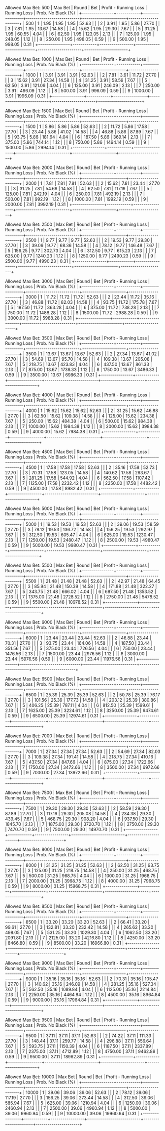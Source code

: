 Allowed Max Bet: 500
|    Max Bet     |   Round    |       Bet       |   Profit - Running Loss   |     Running Loss     |  Prob. No Black (%)  |
+----------------+------------+-----------------+---------------------------+----------------------+----------------------+
| 500            | 1          | 1.95            | 1.95                      | 1.95                 | 52.63                |
|                | 2          | 3.91            | 1.95                      | 5.86                 | 27.70                |
|                | 3          | 7.81            | 1.95                      | 13.67                | 14.58                |
|                | 4          | 15.62           | 1.95                      | 29.30                | 7.67                 |
|                | 5          | 31.25           | 1.95                      | 60.55                | 4.04                 |
|                | 6          | 62.50           | 1.95                      | 123.05               | 2.13                 |
|                | 7          | 125.00          | 1.95                      | 248.05               | 1.12                 |
|                | 8          | 250.00          | 1.95                      | 498.05               | 0.59                 |
|                | 9          | 500.00          | 1.95                      | 998.05               | 0.31                 |
+----------------+------------+-----------------+---------------------------+----------------------+----------------------+


Allowed Max Bet: 1000
|    Max Bet     |   Round    |       Bet       |   Profit - Running Loss   |     Running Loss     |  Prob. No Black (%)  |
+----------------+------------+-----------------+---------------------------+----------------------+----------------------+
| 1000           | 1          | 3.91            | 3.91                      | 3.91                 | 52.63                |
|                | 2          | 7.81            | 3.91                      | 11.72                | 27.70                |
|                | 3          | 15.62           | 3.91                      | 27.34                | 14.58                |
|                | 4          | 31.25           | 3.91                      | 58.59                | 7.67                 |
|                | 5          | 62.50           | 3.91                      | 121.09               | 4.04                 |
|                | 6          | 125.00          | 3.91                      | 246.09               | 2.13                 |
|                | 7          | 250.00          | 3.91                      | 496.09               | 1.12                 |
|                | 8          | 500.00          | 3.91                      | 996.09               | 0.59                 |
|                | 9          | 1000.00         | 3.91                      | 1996.09              | 0.31                 |
+----------------+------------+-----------------+---------------------------+----------------------+----------------------+


Allowed Max Bet: 1500
|    Max Bet     |   Round    |       Bet       |   Profit - Running Loss   |     Running Loss     |  Prob. No Black (%)  |
+----------------+------------+-----------------+---------------------------+----------------------+----------------------+
| 1500           | 1          | 5.86            | 5.86                      | 5.86                 | 52.63                |
|                | 2          | 11.72           | 5.86                      | 17.58                | 27.70                |
|                | 3          | 23.44           | 5.86                      | 41.02                | 14.58                |
|                | 4          | 46.88           | 5.86                      | 87.89                | 7.67                 |
|                | 5          | 93.75           | 5.86                      | 181.64               | 4.04                 |
|                | 6          | 187.50          | 5.86                      | 369.14               | 2.13                 |
|                | 7          | 375.00          | 5.86                      | 744.14               | 1.12                 |
|                | 8          | 750.00          | 5.86                      | 1494.14              | 0.59                 |
|                | 9          | 1500.00         | 5.86                      | 2994.14              | 0.31                 |
+----------------+------------+-----------------+---------------------------+----------------------+----------------------+


Allowed Max Bet: 2000
|    Max Bet     |   Round    |       Bet       |   Profit - Running Loss   |     Running Loss     |  Prob. No Black (%)  |
+----------------+------------+-----------------+---------------------------+----------------------+----------------------+
| 2000           | 1          | 7.81            | 7.81                      | 7.81                 | 52.63                |
|                | 2          | 15.62           | 7.81                      | 23.44                | 27.70                |
|                | 3          | 31.25           | 7.81                      | 54.69                | 14.58                |
|                | 4          | 62.50           | 7.81                      | 117.19               | 7.67                 |
|                | 5          | 125.00          | 7.81                      | 242.19               | 4.04                 |
|                | 6          | 250.00          | 7.81                      | 492.19               | 2.13                 |
|                | 7          | 500.00          | 7.81                      | 992.19               | 1.12                 |
|                | 8          | 1000.00         | 7.81                      | 1992.19              | 0.59                 |
|                | 9          | 2000.00         | 7.81                      | 3992.19              | 0.31                 |
+----------------+------------+-----------------+---------------------------+----------------------+----------------------+


Allowed Max Bet: 2500
|    Max Bet     |   Round    |       Bet       |   Profit - Running Loss   |     Running Loss     |  Prob. No Black (%)  |
+----------------+------------+-----------------+---------------------------+----------------------+----------------------+
| 2500           | 1          | 9.77            | 9.77                      | 9.77                 | 52.63                |
|                | 2          | 19.53           | 9.77                      | 29.30                | 27.70                |
|                | 3          | 39.06           | 9.77                      | 68.36                | 14.58                |
|                | 4          | 78.12           | 9.77                      | 146.48               | 7.67                 |
|                | 5          | 156.25          | 9.77                      | 302.73               | 4.04                 |
|                | 6          | 312.50          | 9.77                      | 615.23               | 2.13                 |
|                | 7          | 625.00          | 9.77                      | 1240.23              | 1.12                 |
|                | 8          | 1250.00         | 9.77                      | 2490.23              | 0.59                 |
|                | 9          | 2500.00         | 9.77                      | 4990.23              | 0.31                 |
+----------------+------------+-----------------+---------------------------+----------------------+----------------------+


Allowed Max Bet: 3000
|    Max Bet     |   Round    |       Bet       |   Profit - Running Loss   |     Running Loss     |  Prob. No Black (%)  |
+----------------+------------+-----------------+---------------------------+----------------------+----------------------+
| 3000           | 1          | 11.72           | 11.72                     | 11.72                | 52.63                |
|                | 2          | 23.44           | 11.72                     | 35.16                | 27.70                |
|                | 3          | 46.88           | 11.72                     | 82.03                | 14.58                |
|                | 4          | 93.75           | 11.72                     | 175.78               | 7.67                 |
|                | 5          | 187.50          | 11.72                     | 363.28               | 4.04                 |
|                | 6          | 375.00          | 11.72                     | 738.28               | 2.13                 |
|                | 7          | 750.00          | 11.72                     | 1488.28              | 1.12                 |
|                | 8          | 1500.00         | 11.72                     | 2988.28              | 0.59                 |
|                | 9          | 3000.00         | 11.72                     | 5988.28              | 0.31                 |
+----------------+------------+-----------------+---------------------------+----------------------+----------------------+


Allowed Max Bet: 3500
|    Max Bet     |   Round    |       Bet       |   Profit - Running Loss   |     Running Loss     |  Prob. No Black (%)  |
+----------------+------------+-----------------+---------------------------+----------------------+----------------------+
| 3500           | 1          | 13.67           | 13.67                     | 13.67                | 52.63                |
|                | 2          | 27.34           | 13.67                     | 41.02                | 27.70                |
|                | 3          | 54.69           | 13.67                     | 95.70                | 14.58                |
|                | 4          | 109.38          | 13.67                     | 205.08               | 7.67                 |
|                | 5          | 218.75          | 13.67                     | 423.83               | 4.04                 |
|                | 6          | 437.50          | 13.67                     | 861.33               | 2.13                 |
|                | 7          | 875.00          | 13.67                     | 1736.33              | 1.12                 |
|                | 8          | 1750.00         | 13.67                     | 3486.33              | 0.59                 |
|                | 9          | 3500.00         | 13.67                     | 6986.33              | 0.31                 |
+----------------+------------+-----------------+---------------------------+----------------------+----------------------+


Allowed Max Bet: 4000
|    Max Bet     |   Round    |       Bet       |   Profit - Running Loss   |     Running Loss     |  Prob. No Black (%)  |
+----------------+------------+-----------------+---------------------------+----------------------+----------------------+
| 4000           | 1          | 15.62           | 15.62                     | 15.62                | 52.63                |
|                | 2          | 31.25           | 15.62                     | 46.88                | 27.70                |
|                | 3          | 62.50           | 15.62                     | 109.38               | 14.58                |
|                | 4          | 125.00          | 15.62                     | 234.38               | 7.67                 |
|                | 5          | 250.00          | 15.62                     | 484.38               | 4.04                 |
|                | 6          | 500.00          | 15.62                     | 984.38               | 2.13                 |
|                | 7          | 1000.00         | 15.62                     | 1984.38              | 1.12                 |
|                | 8          | 2000.00         | 15.62                     | 3984.38              | 0.59                 |
|                | 9          | 4000.00         | 15.62                     | 7984.38              | 0.31                 |
+----------------+------------+-----------------+---------------------------+----------------------+----------------------+


Allowed Max Bet: 4500
|    Max Bet     |   Round    |       Bet       |   Profit - Running Loss   |     Running Loss     |  Prob. No Black (%)  |
+----------------+------------+-----------------+---------------------------+----------------------+----------------------+
| 4500           | 1          | 17.58           | 17.58                     | 17.58                | 52.63                |
|                | 2          | 35.16           | 17.58                     | 52.73                | 27.70                |
|                | 3          | 70.31           | 17.58                     | 123.05               | 14.58                |
|                | 4          | 140.62          | 17.58                     | 263.67               | 7.67                 |
|                | 5          | 281.25          | 17.58                     | 544.92               | 4.04                 |
|                | 6          | 562.50          | 17.58                     | 1107.42              | 2.13                 |
|                | 7          | 1125.00         | 17.58                     | 2232.42              | 1.12                 |
|                | 8          | 2250.00         | 17.58                     | 4482.42              | 0.59                 |
|                | 9          | 4500.00         | 17.58                     | 8982.42              | 0.31                 |
+----------------+------------+-----------------+---------------------------+----------------------+----------------------+


Allowed Max Bet: 5000
|    Max Bet     |   Round    |       Bet       |   Profit - Running Loss   |     Running Loss     |  Prob. No Black (%)  |
+----------------+------------+-----------------+---------------------------+----------------------+----------------------+
| 5000           | 1          | 19.53           | 19.53                     | 19.53                | 52.63                |
|                | 2          | 39.06           | 19.53                     | 58.59                | 27.70                |
|                | 3          | 78.12           | 19.53                     | 136.72               | 14.58                |
|                | 4          | 156.25          | 19.53                     | 292.97               | 7.67                 |
|                | 5          | 312.50          | 19.53                     | 605.47               | 4.04                 |
|                | 6          | 625.00          | 19.53                     | 1230.47              | 2.13                 |
|                | 7          | 1250.00         | 19.53                     | 2480.47              | 1.12                 |
|                | 8          | 2500.00         | 19.53                     | 4980.47              | 0.59                 |
|                | 9          | 5000.00         | 19.53                     | 9980.47              | 0.31                 |
+----------------+------------+-----------------+---------------------------+----------------------+----------------------+


Allowed Max Bet: 5500
|    Max Bet     |   Round    |       Bet       |   Profit - Running Loss   |     Running Loss     |  Prob. No Black (%)  |
+----------------+------------+-----------------+---------------------------+----------------------+----------------------+
| 5500           | 1          | 21.48           | 21.48                     | 21.48                | 52.63                |
|                | 2          | 42.97           | 21.48                     | 64.45                | 27.70                |
|                | 3          | 85.94           | 21.48                     | 150.39               | 14.58                |
|                | 4          | 171.88          | 21.48                     | 322.27               | 7.67                 |
|                | 5          | 343.75          | 21.48                     | 666.02               | 4.04                 |
|                | 6          | 687.50          | 21.48                     | 1353.52              | 2.13                 |
|                | 7          | 1375.00         | 21.48                     | 2728.52              | 1.12                 |
|                | 8          | 2750.00         | 21.48                     | 5478.52              | 0.59                 |
|                | 9          | 5500.00         | 21.48                     | 10978.52             | 0.31                 |
+----------------+------------+-----------------+---------------------------+----------------------+----------------------+


Allowed Max Bet: 6000
|    Max Bet     |   Round    |       Bet       |   Profit - Running Loss   |     Running Loss     |  Prob. No Black (%)  |
+----------------+------------+-----------------+---------------------------+----------------------+----------------------+
| 6000           | 1          | 23.44           | 23.44                     | 23.44                | 52.63                |
|                | 2          | 46.88           | 23.44                     | 70.31                | 27.70                |
|                | 3          | 93.75           | 23.44                     | 164.06               | 14.58                |
|                | 4          | 187.50          | 23.44                     | 351.56               | 7.67                 |
|                | 5          | 375.00          | 23.44                     | 726.56               | 4.04                 |
|                | 6          | 750.00          | 23.44                     | 1476.56              | 2.13                 |
|                | 7          | 1500.00         | 23.44                     | 2976.56              | 1.12                 |
|                | 8          | 3000.00         | 23.44                     | 5976.56              | 0.59                 |
|                | 9          | 6000.00         | 23.44                     | 11976.56             | 0.31                 |
+----------------+------------+-----------------+---------------------------+----------------------+----------------------+


Allowed Max Bet: 6500
|    Max Bet     |   Round    |       Bet       |   Profit - Running Loss   |     Running Loss     |  Prob. No Black (%)  |
+----------------+------------+-----------------+---------------------------+----------------------+----------------------+
| 6500           | 1          | 25.39           | 25.39                     | 25.39                | 52.63                |
|                | 2          | 50.78           | 25.39                     | 76.17                | 27.70                |
|                | 3          | 101.56          | 25.39                     | 177.73               | 14.58                |
|                | 4          | 203.12          | 25.39                     | 380.86               | 7.67                 |
|                | 5          | 406.25          | 25.39                     | 787.11               | 4.04                 |
|                | 6          | 812.50          | 25.39                     | 1599.61              | 2.13                 |
|                | 7          | 1625.00         | 25.39                     | 3224.61              | 1.12                 |
|                | 8          | 3250.00         | 25.39                     | 6474.61              | 0.59                 |
|                | 9          | 6500.00         | 25.39                     | 12974.61             | 0.31                 |
+----------------+------------+-----------------+---------------------------+----------------------+----------------------+


Allowed Max Bet: 7000
|    Max Bet     |   Round    |       Bet       |   Profit - Running Loss   |     Running Loss     |  Prob. No Black (%)  |
+----------------+------------+-----------------+---------------------------+----------------------+----------------------+
| 7000           | 1          | 27.34           | 27.34                     | 27.34                | 52.63                |
|                | 2          | 54.69           | 27.34                     | 82.03                | 27.70                |
|                | 3          | 109.38          | 27.34                     | 191.41               | 14.58                |
|                | 4          | 218.75          | 27.34                     | 410.16               | 7.67                 |
|                | 5          | 437.50          | 27.34                     | 847.66               | 4.04                 |
|                | 6          | 875.00          | 27.34                     | 1722.66              | 2.13                 |
|                | 7          | 1750.00         | 27.34                     | 3472.66              | 1.12                 |
|                | 8          | 3500.00         | 27.34                     | 6972.66              | 0.59                 |
|                | 9          | 7000.00         | 27.34                     | 13972.66             | 0.31                 |
+----------------+------------+-----------------+---------------------------+----------------------+----------------------+


Allowed Max Bet: 7500
|    Max Bet     |   Round    |       Bet       |   Profit - Running Loss   |     Running Loss     |  Prob. No Black (%)  |
+----------------+------------+-----------------+---------------------------+----------------------+----------------------+
| 7500           | 1          | 29.30           | 29.30                     | 29.30                | 52.63                |
|                | 2          | 58.59           | 29.30                     | 87.89                | 27.70                |
|                | 3          | 117.19          | 29.30                     | 205.08               | 14.58                |
|                | 4          | 234.38          | 29.30                     | 439.45               | 7.67                 |
|                | 5          | 468.75          | 29.30                     | 908.20               | 4.04                 |
|                | 6          | 937.50          | 29.30                     | 1845.70              | 2.13                 |
|                | 7          | 1875.00         | 29.30                     | 3720.70              | 1.12                 |
|                | 8          | 3750.00         | 29.30                     | 7470.70              | 0.59                 |
|                | 9          | 7500.00         | 29.30                     | 14970.70             | 0.31                 |
+----------------+------------+-----------------+---------------------------+----------------------+----------------------+


Allowed Max Bet: 8000
|    Max Bet     |   Round    |       Bet       |   Profit - Running Loss   |     Running Loss     |  Prob. No Black (%)  |
+----------------+------------+-----------------+---------------------------+----------------------+----------------------+
| 8000           | 1          | 31.25           | 31.25                     | 31.25                | 52.63                |
|                | 2          | 62.50           | 31.25                     | 93.75                | 27.70                |
|                | 3          | 125.00          | 31.25                     | 218.75               | 14.58                |
|                | 4          | 250.00          | 31.25                     | 468.75               | 7.67                 |
|                | 5          | 500.00          | 31.25                     | 968.75               | 4.04                 |
|                | 6          | 1000.00         | 31.25                     | 1968.75              | 2.13                 |
|                | 7          | 2000.00         | 31.25                     | 3968.75              | 1.12                 |
|                | 8          | 4000.00         | 31.25                     | 7968.75              | 0.59                 |
|                | 9          | 8000.00         | 31.25                     | 15968.75             | 0.31                 |
+----------------+------------+-----------------+---------------------------+----------------------+----------------------+


Allowed Max Bet: 8500
|    Max Bet     |   Round    |       Bet       |   Profit - Running Loss   |     Running Loss     |  Prob. No Black (%)  |
+----------------+------------+-----------------+---------------------------+----------------------+----------------------+
| 8500           | 1          | 33.20           | 33.20                     | 33.20                | 52.63                |
|                | 2          | 66.41           | 33.20                     | 99.61                | 27.70                |
|                | 3          | 132.81          | 33.20                     | 232.42               | 14.58                |
|                | 4          | 265.62          | 33.20                     | 498.05               | 7.67                 |
|                | 5          | 531.25          | 33.20                     | 1029.30              | 4.04                 |
|                | 6          | 1062.50         | 33.20                     | 2091.80              | 2.13                 |
|                | 7          | 2125.00         | 33.20                     | 4216.80              | 1.12                 |
|                | 8          | 4250.00         | 33.20                     | 8466.80              | 0.59                 |
|                | 9          | 8500.00         | 33.20                     | 16966.80             | 0.31                 |
+----------------+------------+-----------------+---------------------------+----------------------+----------------------+


Allowed Max Bet: 9000
|    Max Bet     |   Round    |       Bet       |   Profit - Running Loss   |     Running Loss     |  Prob. No Black (%)  |
+----------------+------------+-----------------+---------------------------+----------------------+----------------------+
| 9000           | 1          | 35.16           | 35.16                     | 35.16                | 52.63                |
|                | 2          | 70.31           | 35.16                     | 105.47               | 27.70                |
|                | 3          | 140.62          | 35.16                     | 246.09               | 14.58                |
|                | 4          | 281.25          | 35.16                     | 527.34               | 7.67                 |
|                | 5          | 562.50          | 35.16                     | 1089.84              | 4.04                 |
|                | 6          | 1125.00         | 35.16                     | 2214.84              | 2.13                 |
|                | 7          | 2250.00         | 35.16                     | 4464.84              | 1.12                 |
|                | 8          | 4500.00         | 35.16                     | 8964.84              | 0.59                 |
|                | 9          | 9000.00         | 35.16                     | 17964.84             | 0.31                 |
+----------------+------------+-----------------+---------------------------+----------------------+----------------------+


Allowed Max Bet: 9500
|    Max Bet     |   Round    |       Bet       |   Profit - Running Loss   |     Running Loss     |  Prob. No Black (%)  |
+----------------+------------+-----------------+---------------------------+----------------------+----------------------+
| 9500           | 1          | 37.11           | 37.11                     | 37.11                | 52.63                |
|                | 2          | 74.22           | 37.11                     | 111.33               | 27.70                |
|                | 3          | 148.44          | 37.11                     | 259.77               | 14.58                |
|                | 4          | 296.88          | 37.11                     | 556.64               | 7.67                 |
|                | 5          | 593.75          | 37.11                     | 1150.39              | 4.04                 |
|                | 6          | 1187.50         | 37.11                     | 2337.89              | 2.13                 |
|                | 7          | 2375.00         | 37.11                     | 4712.89              | 1.12                 |
|                | 8          | 4750.00         | 37.11                     | 9462.89              | 0.59                 |
|                | 9          | 9500.00         | 37.11                     | 18962.89             | 0.31                 |
+----------------+------------+-----------------+---------------------------+----------------------+----------------------+


Allowed Max Bet: 10000
|    Max Bet     |   Round    |       Bet       |   Profit - Running Loss   |     Running Loss     |  Prob. No Black (%)  |
+----------------+------------+-----------------+---------------------------+----------------------+----------------------+
| 10000          | 1          | 39.06           | 39.06                     | 39.06                | 52.63                |
|                | 2          | 78.12           | 39.06                     | 117.19               | 27.70                |
|                | 3          | 156.25          | 39.06                     | 273.44               | 14.58                |
|                | 4          | 312.50          | 39.06                     | 585.94               | 7.67                 |
|                | 5          | 625.00          | 39.06                     | 1210.94              | 4.04                 |
|                | 6          | 1250.00         | 39.06                     | 2460.94              | 2.13                 |
|                | 7          | 2500.00         | 39.06                     | 4960.94              | 1.12                 |
|                | 8          | 5000.00         | 39.06                     | 9960.94              | 0.59                 |
|                | 9          | 10000.00        | 39.06                     | 19960.94             | 0.31                 |
+----------------+------------+-----------------+---------------------------+----------------------+----------------------+


